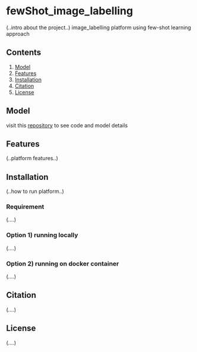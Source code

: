 # fewShot_image_labelling

(..intro about the project..) image_labelling platform using few-shot learning approach

## Contents
1. [Model](#model)
2. [Features](#features)
3. [Installation](#installation)
4. [Citation](#citation)
5. [License](#license)

## Model

visit this [repository](https://github.com/nessessence/SSL-FEW-SHOT) to see code and model details

## Features

(..platform features..)

## Installation

(..how to run platform..)

### Requirement

(....)

### Option 1) running locally

(....)

### Option 2) running on docker container

(....)

## Citation

(....)

## License

(....)
